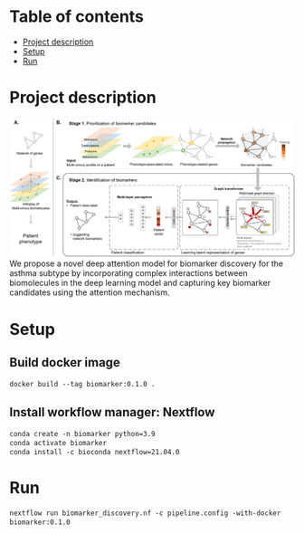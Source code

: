 # Table of contents
* [Project description](#Project-description)
* [Setup](#setup)
* [Run](#run)

# Project description
![workflow](./img/method_overview.png)  
We propose a novel deep attention model for biomarker discovery for the asthma subtype by incorporating complex interactions between biomolecules in the deep learning model and capturing key biomarker candidates using the attention mechanism.


# Setup
## Build docker image
~~~
docker build --tag biomarker:0.1.0 .
~~~
## Install workflow manager: Nextflow
~~~
conda create -n biomarker python=3.9
conda activate biomarker
conda install -c bioconda nextflow=21.04.0
~~~

# Run
~~~
nextflow run biomarker_discovery.nf -c pipeline.config -with-docker biomarker:0.1.0
~~~
